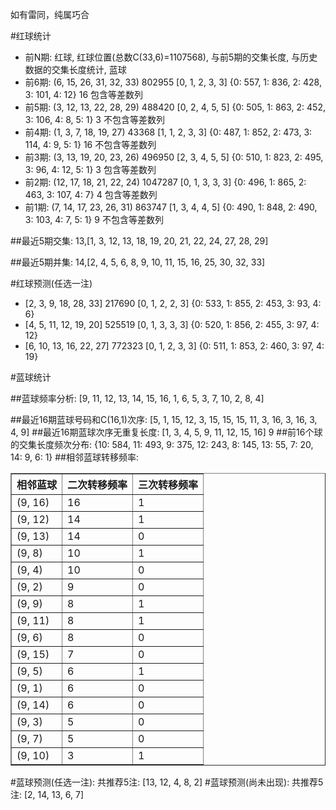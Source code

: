 <!-- 
.. title: 双色球2016042期(2016-04-14)数据分析报告
.. slug: slott-2016042-2016-04-14-report
.. date: 2016-04-15 08:00:00 UTC+08:00
.. tags: Lottery
.. link: 
.. description: 
.. type: text
-->

如有雷同，纯属巧合

<!-- TEASER_END-->

#红球统计

- 前N期: 红球, 红球位置(总数C(33,6)=1107568), 与前5期的交集长度, 与历史数据的交集长度统计, 蓝球
- 前6期: (6, 15, 26, 31, 32, 33) 802955 [0, 1, 2, 3, 3] {0: 557, 1: 836, 2: 428, 3: 101, 4: 12} 16 包含等差数列
- 前5期: (3, 12, 13, 22, 28, 29) 488420 [0, 2, 4, 5, 5] {0: 505, 1: 863, 2: 452, 3: 106, 4: 8, 5: 1} 3 不包含等差数列
- 前4期: (1, 3, 7, 18, 19, 27) 43368 [1, 1, 2, 3, 3] {0: 487, 1: 852, 2: 473, 3: 114, 4: 9, 5: 1} 16 不包含等差数列
- 前3期: (3, 13, 19, 20, 23, 26) 496950 [2, 3, 4, 5, 5] {0: 510, 1: 823, 2: 495, 3: 96, 4: 12, 5: 1} 3 包含等差数列
- 前2期: (12, 17, 18, 21, 22, 24) 1047287 [0, 1, 3, 3, 3] {0: 496, 1: 865, 2: 463, 3: 107, 4: 7} 4 包含等差数列
- 前1期: (7, 14, 17, 23, 26, 31) 863747 [1, 3, 4, 4, 5] {0: 490, 1: 848, 2: 490, 3: 103, 4: 7, 5: 1} 9 不包含等差数列

##最近5期交集:
13,[1, 3, 12, 13, 18, 19, 20, 21, 22, 24, 27, 28, 29]

##最近5期并集:
14,[2, 4, 5, 6, 8, 9, 10, 11, 15, 16, 25, 30, 32, 33]

#红球预测(任选一注)

- [2, 3, 9, 18, 28, 33] 217690 [0, 1, 2, 2, 3] {0: 533, 1: 855, 2: 453, 3: 93, 4: 6}
- [4, 5, 11, 12, 19, 20] 525519 [0, 1, 3, 3, 3] {0: 520, 1: 856, 2: 455, 3: 97, 4: 12}
- [6, 10, 13, 16, 22, 27] 772323 [0, 1, 2, 3, 3] {0: 511, 1: 853, 2: 460, 3: 97, 4: 19}

#蓝球统计

##蓝球频率分析:
[9, 11, 12, 13, 14, 15, 16, 1, 6, 5, 3, 7, 10, 2, 8, 4]

##最近16期蓝球号码和C(16,1)次序:
 [5, 1, 15, 12, 3, 15, 15, 15, 11, 3, 16, 3, 16, 3, 4, 9]
##最近16期蓝球次序无重复长度:
 [1, 3, 4, 5, 9, 11, 12, 15, 16] 9
##前16个球的交集长度频次分布:
{10: 584, 11: 493, 9: 375, 12: 243, 8: 145, 13: 55, 7: 20, 14: 9, 6: 1}
##相邻蓝球转移频率:
 <table border="1" class="table table-striped dataframe">
  <thead>
    <tr style="text-align: right;">
      <th>相邻蓝球</th>
      <th>二次转移频率</th>
      <th>三次转移频率</th>
    </tr>
  </thead>
  <tbody>
    <tr>
      <td>(9, 16)</td>
      <td>16</td>
      <td>1</td>
    </tr>
    <tr>
      <td>(9, 12)</td>
      <td>14</td>
      <td>1</td>
    </tr>
    <tr>
      <td>(9, 13)</td>
      <td>14</td>
      <td>0</td>
    </tr>
    <tr>
      <td>(9, 8)</td>
      <td>10</td>
      <td>1</td>
    </tr>
    <tr>
      <td>(9, 4)</td>
      <td>10</td>
      <td>0</td>
    </tr>
    <tr>
      <td>(9, 2)</td>
      <td>9</td>
      <td>0</td>
    </tr>
    <tr>
      <td>(9, 9)</td>
      <td>8</td>
      <td>1</td>
    </tr>
    <tr>
      <td>(9, 11)</td>
      <td>8</td>
      <td>1</td>
    </tr>
    <tr>
      <td>(9, 6)</td>
      <td>8</td>
      <td>0</td>
    </tr>
    <tr>
      <td>(9, 15)</td>
      <td>7</td>
      <td>0</td>
    </tr>
    <tr>
      <td>(9, 5)</td>
      <td>6</td>
      <td>1</td>
    </tr>
    <tr>
      <td>(9, 1)</td>
      <td>6</td>
      <td>0</td>
    </tr>
    <tr>
      <td>(9, 14)</td>
      <td>6</td>
      <td>0</td>
    </tr>
    <tr>
      <td>(9, 3)</td>
      <td>5</td>
      <td>0</td>
    </tr>
    <tr>
      <td>(9, 7)</td>
      <td>5</td>
      <td>0</td>
    </tr>
    <tr>
      <td>(9, 10)</td>
      <td>3</td>
      <td>1</td>
    </tr>
  </tbody>
</table>
#蓝球预测(任选一注):
共推荐5注: [13, 12, 4, 8, 2]
#蓝球预测(尚未出现):
共推荐5注: [2, 14, 13, 6, 7]

